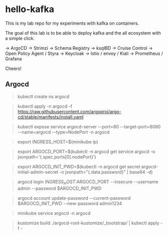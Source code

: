 # hello-kafka

This is my lab repo for my experiments with kafka on containers.

The goal of this lab is to be able to deploy kafka and the all ecosystem with a simple click.

-> ArgoCD
-> Strimzi
-> Schema Registry
-> ksqlBD
-> Cruise Control
-> Open Policy Agent / Styra
-> Keycloak
-> Istio / envoy / Kiali
-> Prometheus / Grafana

Cheers!

## Argocd

> kubectl create ns argocd

> kubectl apply -n argocd -f https://raw.githubusercontent.com/argoproj/argo-cd/stable/manifests/install.yaml

> kubectl expose service argocd-server --port=80 --target-port=8080 --name=argocd --type=NodePort -n argocd

> export INGRESS_HOST=$(minikube ip)

> export ARGOCD_PORT=$(kubectl -n argocd get service argocd -o jsonpath='{.spec.ports[0].nodePort}')

> export ARGOCD_INIT_PWD=$(kubectl -n argocd get secret argocd-initial-admin-secret -o jsonpath="{.data.password}" | base64 -d)

> argocd login $INGRESS_HOST:$ARGOCD_PORT --insecure --username admin --password $ARGOCD_INIT_PWD

> argocd account update-password --current-password $ARGOCD_INIT_PWD --new-password admin1234

> minikube service argocd -n argocd

> kustomize build ./argocd-root-kustomize/\_bootstrap/ | kubectl apply -f -
